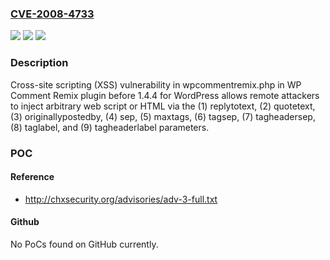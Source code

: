 ### [CVE-2008-4733](https://cve.mitre.org/cgi-bin/cvename.cgi?name=CVE-2008-4733)
![](https://img.shields.io/static/v1?label=Product&message=n%2Fa&color=blue)
![](https://img.shields.io/static/v1?label=Version&message=n%2Fa&color=blue)
![](https://img.shields.io/static/v1?label=Vulnerability&message=n%2Fa&color=brighgreen)

### Description

Cross-site scripting (XSS) vulnerability in wpcommentremix.php in WP Comment Remix plugin before 1.4.4 for WordPress allows remote attackers to inject arbitrary web script or HTML via the (1) replytotext, (2) quotetext, (3) originallypostedby, (4) sep, (5) maxtags, (6) tagsep, (7) tagheadersep, (8) taglabel, and (9) tagheaderlabel parameters.

### POC

#### Reference
- http://chxsecurity.org/advisories/adv-3-full.txt

#### Github
No PoCs found on GitHub currently.

